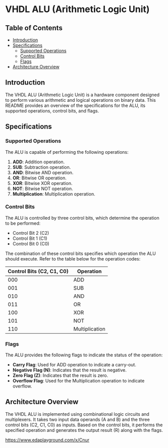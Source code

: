 # VHDL ALU (Arithmetic Logic Unit)

## Table of Contents

- [Introduction](#introduction)
- [Specifications](#specifications)
  - [Supported Operations](#supported-operations)
  - [Control Bits](#control-bits)
  - [Flags](#flags)
- [Architecture Overview](#architecture-overview)

## Introduction

The VHDL ALU (Arithmetic Logic Unit) is a hardware component designed to perform various arithmetic and logical operations on binary data. This README provides an overview of the specifications for the ALU, its supported operations, control bits, and flags.

## Specifications

### Supported Operations

The ALU is capable of performing the following operations:

1. **ADD**: Addition operation.
2. **SUB**: Subtraction operation.
3. **AND**: Bitwise AND operation.
4. **OR**: Bitwise OR operation.
5. **XOR**: Bitwise XOR operation.
6. **NOT**: Bitwise NOT operation.
7. **Multiplication**: Multiplication operation.

### Control Bits

The ALU is controlled by three control bits, which determine the operation to be performed:

- Control Bit 2 (C2)
- Control Bit 1 (C1)
- Control Bit 0 (C0)

The combination of these control bits specifies which operation the ALU should execute. Refer to the table below for the operation codes:

| Control Bits (C2, C1, C0) | Operation |
|---------------------------|-----------|
| 000                       | ADD       |
| 001                       | SUB       |
| 010                       | AND       |
| 011                       | OR        |
| 100                       | XOR       |
| 101                       | NOT       |
| 110                       | Multiplication |

### Flags

The ALU provides the following flags to indicate the status of the operation:

- **Carry Flag**: Used for ADD operation to indicate a carry-out.
- **Negative Flag (N)**: Indicates that the result is negative.
- **Zero Flag (Z)**: Indicates that the result is zero.
- **Overflow Flag**: Used for the Multiplication operation to indicate overflow.

## Architecture Overview

The VHDL ALU is implemented using combinational logic circuits and multiplexers. It takes two input data operands (A and B) and the three control bits (C2, C1, C0) as inputs. Based on the control bits, it performs the specified operation and generates the output result (R) along with the flags.


https://www.edaplayground.com/x/Cnur